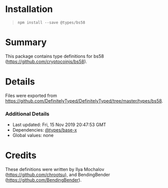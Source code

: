 # Installation
> `npm install --save @types/bs58`

# Summary
This package contains type definitions for bs58 (https://github.com/cryptocoinjs/bs58).

# Details
Files were exported from https://github.com/DefinitelyTyped/DefinitelyTyped/tree/master/types/bs58.

### Additional Details
 * Last updated: Fri, 15 Nov 2019 20:47:53 GMT
 * Dependencies: [@types/base-x](https://npmjs.com/package/@types/base-x)
 * Global values: none

# Credits
These definitions were written by Ilya Mochalov (https://github.com/chrootsu), and BendingBender (https://github.com/BendingBender).
